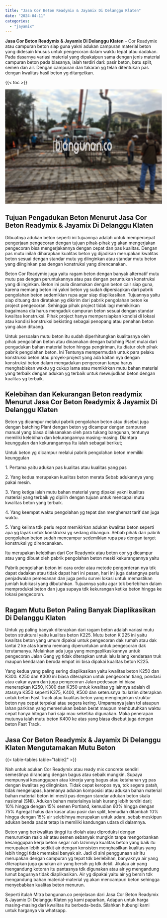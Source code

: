 ```yaml
---
title: "Jasa Cor Beton Readymix & Jayamix Di Delanggu Klaten"
date: "2024-04-11"
categories: 
  - "jayamix"
---
```


**Jasa Cor Beton Readymix & Jayamix Di Delanggu Klaten** – Cor Readymix atau campuran beton siap guna yakni adukan campuran material beton yang didesain khusus untuk pengecoran dalam waktu tepat atau dadakan. Pada dasarnya variasi material yang dipakaipun sama dengan jenis material campuran beton pada biasanya, ialah terdiri dari: pasir beton, batu split, semen dan air. Dengan campuran dan takaran yg telah ditentukan pas dengan kwalitas hasil beton yg ditargetkan.

{{< toc >}}

![Jasa Cor Beton Readymix & Jayamix Di Delanggu Klaten](/images/jasa-cor-readymix-47.png)

## Tujuan Pengadukan Beton Menurut Jasa Cor Beton Readymix & Jayamix Di Delanggu Klaten

Dibuatnya adukan beton seperti ini tujuannya adalah untuk mempercepat pengerjaan pengecoran dengan tujuan pihak-pihak yg akan mengerjakan pengecoran bisa mengerjakannya dengan cepat dan pas kualitas. Dengan pas mutu inilah diharapkan kualitas beton yg dijadikan merupakan kwalitas beton sesuai dengan standar mutu yg diinginkan atau standar mutu beton yang diinginkan pas dengan konstruksi yang direncanakan.

Beton Cor Readymix juga yaitu ragam beton dengan banyak alternatif mutu mutu pas dengan peruntukannya atau pas dengan peruntukan konstruksi yang di inginkan. Beton ini pula dinamakan dengan beton cair siap guna, karena memang beton ini yakni beton yg sudah dipersiapkan dari pabrik pengolahan beton sedemikian rupa agar siap diaplikasikan. Tujuannya yaitu siap dituang dan diratakan yg dikirim dari pabrik pengolahan beton ke project pengecoran. Sehingga pihak project tidak lagi memikirkan bagaimana dia harus mengaduk campuran beton sesuai dengan standar kwalitas konstruksi. Pihak project hanya mempersiapkan kondisi di lokasi atau kondisi konstruksi bekisting sebagai penopang atau penahan beton yang akan dituang.

Untuk persoalan mutu beton itu sudah diperhitungkan kualitasnya oleh pihak pengolahan beton atau dinamakan dengan batching Plant mulai dari pengadukan bahan material beton hingga pengiriman, itu diatur oleh pihak pabrik pengolahan beton. Ini Tentunya mempermudah untuk para pelaku konstruksi beton atau proyek-project yang ada kaitan nya dengan konstruksi beton dalam mengadakan pengecoran tanpa harus menghabiskan waktu yg cukup lama atau memikirkan mutu bahan material yang terbaik dengan adukan yg terbaik untuk mewujudkan beton dengan kualitas yg terbaik.

## Kelebihan dan Kekurangan Beton readymix Menurut Jasa Cor Beton Readymix & Jayamix Di Delanggu Klaten

Beton yg dicampur melalui pabrik pengolahan beton atau disebut juga dengan batching Plant dengan beton yg dicampur dengan campuran manual yang biasa dilaksanakan oleh para tukang bangunan, tentunya memiliki kelebihan dan kekurangannya masing-masing. Diantara keunggulan dan kekurangannya Itu ialah sebagai berikut;

Untuk beton yg dicampur melalui pabrik pengolahan beton memiliki keunggulan

1\. Pertama yaitu adukan pas kualitas atau kualitas yang pas

2\. Yang kedua merupakan kualitas beton merata Sebab adukannya yang pakai mesin.

3\. Yang ketiga ialah mutu bahan material yang dipakai yakni kualitas material yang terbaik yg dipilih dengan tujuan untuk mencapai mutu kwalitas beton yang terbaik.

4\. Yang keempat waktu pengolahan yg tepat dan menghemat tarif dan juga waktu.

5\. Yang kelima tdk perlu repot memikirkan adukan kwalitas beton seperti apa yg layak untuk konstruksi yg sedang dibangun. Sebab pihak dari pabrik pengolahan beton sudah mencampur sedemikian rupa pas dengan target konstruksi yg direncanakan.

Itu merupakan kelebihan dari Cor Readymix atau beton cor yg dicampur atau yang dibuat oleh pabrik pengolahan beton meski kekurangannya yaitu

Pabrik pengolahan beton ini cara order atau metode pengorderan nya tdk dapat dadakan atau tidak dapat hari ini pesan, hari ini juga datangnya perlu penjadwalan pemesanan dan juga perlu survei lokasi untuk memastikan jumlah kubikasi yang dibutuhkan. Tujuannya yaitu agar tdk berlebihan dalam memproduksi beton dan juga supaya tdk kekurangan ketika beton hingga ke lokasi pengecoran.

## Ragam Mutu Beton Paling Banyak Diaplikasikan Di Delanggu Klaten

Untuk yg paling banyak diterapkan dari ragam beton adalah variasi mutu beton struktural yaitu kualitas beton K225. Mutu beton K 225 ini yaitu kwalitas beton yang umum dipakai untuk pengecoran dak rumah atau dak lantai 2 ke atas karena memang diperuntukan untuk pengecoran dak terutamanya. Melainkan ada juga yang mengaplikasikannya untuk pengecoran Jalan Gang yg tidak diterapkan untuk lalu lalang kendaraan truk maupun kendaraan beroda empat ini bisa dipakai kualitas beton K225.

Yang kedua yang paling sering diaplikasikan yaitu kwalitas beton K250 dan K300. K250 dan K300 ini biasa diterapkan untuk pengecoran tiang, pondasi atau cakar ayam dan juga pengecoran Jalan pedesaan ini biasa menerapkan K250, K300 dan K350 untuk kwalitas yg lainnya adalah di atasnya K350 seperti K375, K400, K500 dan seterusnya itu lazim diterapkan untuk beton Fast Track atau kualitas beton yang menginginkan struktur beton nya cepat terpakai atau segera kering. Umpamanya jalan tol ataupun lahan parkiran yang memerlukan beban berat maupun membutuhkan waktu cepat hanya hitngan hari saja mau seketika digunakan. Maka penerapan mutunya ialah mutu beton K400 ke atas yang biasa disebut juga dengan beton Fast Track.

## Jasa Cor Beton Readymix & Jayamix Di Delanggu Klaten Mengutamakan Mutu Beton

{{< table-tables table="table2" >}}

Nah untuk adukan Cor Readymix atau ready mix concrete sendiri semestinya dirancang dengan bagus atau sebaik mungkin. Supaya mempunyai kesanggupan atau kinerja yang bagus atau ketahanan yg pas dengan kwalitas yg diinginkan. Tidak cepat keropos nya, tdk segera patah, tidak mengelupas, karenanya adukan komposisi atau adukan bahan material bahan material beton ini mesti pas dengan standar adukan beton skala nasional (SNI). Adukan bahan materialnya ialah kurang lebih terdiri dari; 10% hingga dengan 15% semen Portland, kemudian 60% hingga dengan 75% Agregat halus dan kasar atau pasir dan split, kemudian ditambah 10% hingga dengan 15% air selebihnya merupakan untuk udara, sebab meskipun adukan benda padat tetap Ia memiliki kandungan udara di dalamnya.

Beton yang berkwalitas tinggi itu diolah atau diproduksi dengan menurunkan rasio air atau semen sebanyak mungkin tanpa mengorbankan kesanggupan kerja beton segar nah lazimnya kualitas beton yang baik itu merupakan lebih sedikit air dengan konsisten menghasilkan kualitas yang lebih tinggi tidak memakai banyak air. Jadi di sini penggunaan air Itu merupakan dengan campuran yg tepat tdk berlebihan, banyaknya air yang diterapkan juga gunakan air yang bersih yg tdk dekil. Jikalau air yang mengandung kotoran itu pantasnya tdk digunakan atau air yg mengandung lumut bagusnya tidak diaplikasikan. Air yg dipakai yaitu air yg bersih tdk mengandung bahan material-material yg akan mencampuri beton sehingga menyebabkan kualitas beton menurun.

Seperti itulah Mitra bangunan.co penjelasan dari Jasa Cor Beton Readymix & Jayamix Di Delanggu Klaten yg kami paparkan, Adapun untuk harga masing-masing dari kwalitas itu berbeda-beda. Silahkan hubungi kami untuk harganya via whatsapp.
